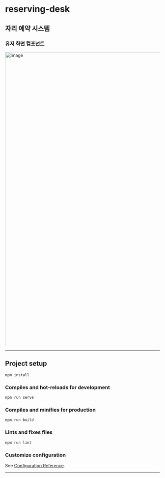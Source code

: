 # reserving-desk

## 자리 예약 시스템

### 유저 화면 컴포넌트

<img width="957" alt="image" src="https://user-images.githubusercontent.com/42582516/190890915-18132eda-05ef-4fa8-8631-832e19a9c78d.png">


---

## Project setup
```
npm install
```

### Compiles and hot-reloads for development
```
npm run serve
```

### Compiles and minifies for production
```
npm run build
```

### Lints and fixes files
```
npm run lint
```

### Customize configuration
See [Configuration Reference](https://cli.vuejs.org/config/).

---